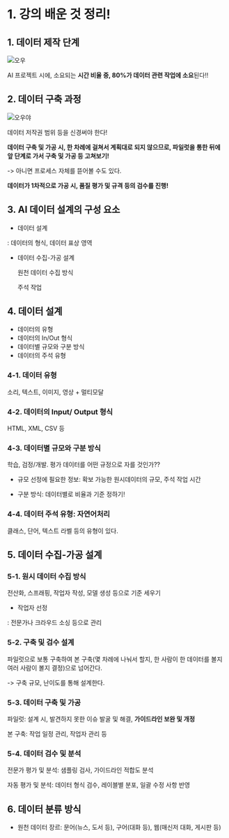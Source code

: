 # 1. 강의 배운 것 정리!

## 1. 데이터 제작 단계

![오우](https://user-images.githubusercontent.com/59636424/140692828-4e4e3049-98f0-4d71-bffd-a1e56a7c90c4.PNG)

AI 프로젝트 시에, 소요되는 **시간 비율 중, 80%가 데이터 관련 작업에 소요**된다!!

## 2. 데이터 구축 과정

![오우야](https://user-images.githubusercontent.com/59636424/140693194-a86caa42-fb03-4d33-9245-8ca242dfdbcf.PNG)

데이터 저작권 범위 등을 신경써야 한다!

**데이터 구축 및 가공 시, 한 차례에 걸쳐서 계획대로 되지 않으므로, 파일럿을 통한 뒤에 앞 단계로 가서 구축 및 가공 등 고쳐보기!**

-> 아니면 프로세스 자체를 뜯어볼 수도 있다.


**데이터가 1차적으로 가공 시, 품질 평가 및 규격 등의 검수를 진행!**


## 3. AI 데이터 설계의 구성 요소

* 데이터 설계

: 데이터의 형식, 데이터 표상 영역

* 데이터 수집-가공 설계

    원천 데이터 수집 방식
    
    주석 작업

## 4. 데이터 설계

* 데이터의 유형
* 데이터의 In/Out 형식
* 데이터별 규모와 구분 방식
* 데이터의 주석 유형

### 4-1. 데이터 유형

소리, 텍스트, 이미지, 영상 + 멀티모달

### 4-2. 데이터의 Input/ Output 형식

HTML, XML, CSV 등

### 4-3. 데이터별 규모와 구분 방식

학습, 검정/개발. 평가 데이터를 어떤 규정으로 자를 것인가??

- 규모 선정에 필요한 정보: 확보 가능한 원시데이터의 규모, 주석 작업 시간

- 구분 방식: 데이터별로 비율과 기준 정하기!


### 4-4. 데이터 주석 유형: 자연어처리

클래스, 단어, 텍스트 라벨 등의 유형이 있다.


## 5. 데이터 수집-가공 설계

### 5-1. 원시 데이터 수집 방식

전산화, 스프래핑, 작업자 작성, 모델 생성 등으로 기준 세우기

* 작업자 선정

: 전문가나 크라우드 소싱 등으로 관리

### 5-2. 구축 및 검수 설계

파일럿으로 보통 구축하여 본 구축(몇 차례에 나눠서 할지, 한 사람이 한 데이터를 볼지 여러 사람이 볼지 결정)으로 넘어간다.

-> 구축 규모, 난이도를 통해 설계한다.

### 5-3. 데이터 구축 및 가공

파일럿: 설계 시, 발견하지 못한 이슈 발굴 및 해결, **가이드라인 보완 및 개정**

본 구축: 작업 일정 관리, 작업자 관리 등

### 5-4. 데이터 검수 및 분석

전문가 평가 및 분석: 샘플링 검사, 가이드라인 적합도 분석

자동 평가 및 분석: 데이터 형식 검수, 레이블별 분포, 일괄 수정 사항 반영


## 6. 데이터 분류 방식

* 원천 데이터 장르: 문어(뉴스, 도서 등), 구어(대화 등), 웹(매신저 대화, 게시판 등)



